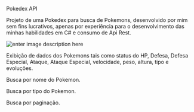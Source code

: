 
Pokedex API


Projeto de uma Pokedex para busca de Pokemons, desenvolvido por mim sem fins lucrativos, apenas por experiência para o desenvolvimento das minhas habilidades em C#  e consumo de Api Rest.

![enter image description here](https://media0.giphy.com/media/R0WFyJYY16ltYtJS8c/giphy.gif?cid=790b76118d3de495d14a7a5ab4492ef2ea99237aec6d0b31&rid=giphy.gif&ct=g)




Exibição de dados dos Pokemons tais como status do HP, Defesa, Defesa Especial, Ataque, Ataque Especial, velocidade, peso, altura, tipo e evoluções.

Busca por nome do Pokemon.

Busca por tipo do Pokemon.

Busca por paginação.
